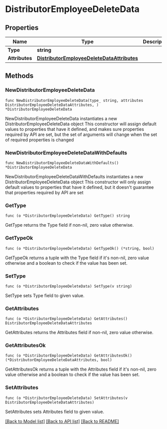 # DistributorEmployeeDeleteData

## Properties

Name | Type | Description | Notes
------------ | ------------- | ------------- | -------------
**Type** | **string** |  | 
**Attributes** | [**DistributorEmployeeDeleteDataAttributes**](DistributorEmployeeDeleteDataAttributes.md) |  | 

## Methods

### NewDistributorEmployeeDeleteData

`func NewDistributorEmployeeDeleteData(type_ string, attributes DistributorEmployeeDeleteDataAttributes, ) *DistributorEmployeeDeleteData`

NewDistributorEmployeeDeleteData instantiates a new DistributorEmployeeDeleteData object
This constructor will assign default values to properties that have it defined,
and makes sure properties required by API are set, but the set of arguments
will change when the set of required properties is changed

### NewDistributorEmployeeDeleteDataWithDefaults

`func NewDistributorEmployeeDeleteDataWithDefaults() *DistributorEmployeeDeleteData`

NewDistributorEmployeeDeleteDataWithDefaults instantiates a new DistributorEmployeeDeleteData object
This constructor will only assign default values to properties that have it defined,
but it doesn't guarantee that properties required by API are set

### GetType

`func (o *DistributorEmployeeDeleteData) GetType() string`

GetType returns the Type field if non-nil, zero value otherwise.

### GetTypeOk

`func (o *DistributorEmployeeDeleteData) GetTypeOk() (*string, bool)`

GetTypeOk returns a tuple with the Type field if it's non-nil, zero value otherwise
and a boolean to check if the value has been set.

### SetType

`func (o *DistributorEmployeeDeleteData) SetType(v string)`

SetType sets Type field to given value.


### GetAttributes

`func (o *DistributorEmployeeDeleteData) GetAttributes() DistributorEmployeeDeleteDataAttributes`

GetAttributes returns the Attributes field if non-nil, zero value otherwise.

### GetAttributesOk

`func (o *DistributorEmployeeDeleteData) GetAttributesOk() (*DistributorEmployeeDeleteDataAttributes, bool)`

GetAttributesOk returns a tuple with the Attributes field if it's non-nil, zero value otherwise
and a boolean to check if the value has been set.

### SetAttributes

`func (o *DistributorEmployeeDeleteData) SetAttributes(v DistributorEmployeeDeleteDataAttributes)`

SetAttributes sets Attributes field to given value.



[[Back to Model list]](../README.md#documentation-for-models) [[Back to API list]](../README.md#documentation-for-api-endpoints) [[Back to README]](../README.md)


